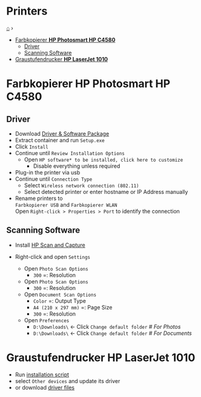 <h1> Printers </h1>

[⌂](../README.md) ›

- [Farbkopierer **HP Photosmart HP C4580**](#farbkopierer-hp-photosmart-hp-c4580)
  - [Driver](#driver)
  - [Scanning Software](#scanning-software)
- [Graustufendrucker **HP LaserJet 1010**](#graustufendrucker-hp-laserjet-1010)

# Farbkopierer **HP Photosmart HP C4580**

## Driver
- Download [Driver & Software Package](https://onedrive.live.com/download?cid=1D2B2E681295AC2B&resid=1D2B2E681295AC2B%21414103&authkey=AAIZpKvx5ieDWDA)
- Extract container and run `Setup.exe`
- Click `Install`
- Continue until `Review Installation Options` 
  - Open `HP software* to be installed, click here to customize`
    - Disable everything unless required
- Plug-in the printer via usb
- Continue until `Connection Type` 
  - Select `Wireless network connection (802.11)`  
  - Select detected printer or enter hostname or IP Address manually
- Rename printers to  
  `Farbkopierer USB` and `Farbkopierer WLAN`  
  Open `Right-click > Properties > Port` to identify the connection


## Scanning Software
- Install [HP Scan and Capture](https://www.microsoft.com/en-us/p/hp-scan-and-capture/9wzdncrfhwl0)

- Right-click and open `Settings`
  - Open `Photo Scan Options`
    - `300` =: Resolution
  - Open `Photo Scan Options`
    - `300` =: Resolution
  - Open `Document Scan Options`
    - `Color` =: Output Type
    - `A4 (210 x 297 mm)` =: Page Size
    - `300` =: Resolution
  - Open `Preferences`
    - `D:\Downloads\` ← Click `Change default folder` _# For Photos_
    - `D:\Downloads\` ← Click `Change default folder` _# For Documents_

# Graustufendrucker **HP LaserJet 1010**
- Run [installation script](configs/Setup-HPLaserJet1010.ps1.bat)
- select `Other devices` and update its driver
- or download [driver files](https://onedrive.live.com/download?cid=1D2B2E681295AC2B&resid=1D2B2E681295AC2B%21414102&authkey=AFaLfpDJ8CpIpps)